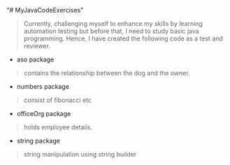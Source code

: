 "# MyJavaCodeExercises" 
>   Currently, challenging myself to enhance my skills by learning automation testing but before that, I need to study basic java programming. Hence, I have created the following code as a test and reviewer.
- aso package
>   contains the relationship between the dog and the owner.
- numbers package
>   consist of fibonacci etc
- officeOrg package
>   holds employee details.
- string package
>   string manipulation using string builder
